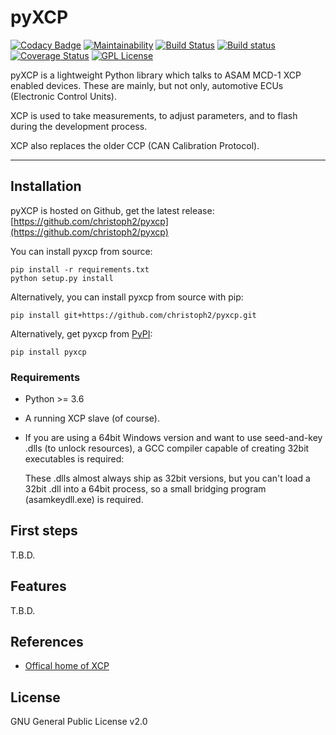 
pyXCP
=====

[![Codacy Badge](https://api.codacy.com/project/badge/Grade/85f774708b2542d98d02df55c743d24a)](https://app.codacy.com/app/christoph2/pyxcp?utm_source=github.com&utm_medium=referral&utm_content=christoph2/pyxcp&utm_campaign=Badge_Grade_Settings)
[![Maintainability](https://api.codeclimate.com/v1/badges/4c639f3695f2725e392a/maintainability)](https://codeclimate.com/github/christoph2/pyxcp/maintainability)
[![Build Status](https://github.com/christoph2/pyxcp/workflows/Python%20application/badge.svg)](https://github.com/christoph2/pyxcp/actions)
[![Build status](https://ci.appveyor.com/api/projects/status/r00l4i4co095e9ht?svg=true)](https://ci.appveyor.com/project/christoph2/pyxcp)
[![Coverage Status](https://coveralls.io/repos/github/christoph2/pyxcp/badge.svg?branch=master)](https://coveralls.io/github/christoph2/pyxcp?branch=master)
[![GPL License](http://img.shields.io/badge/license-GPL-blue.svg)](http://opensource.org/licenses/GPL-2.0)

pyXCP is a lightweight Python library which talks to ASAM MCD-1 XCP enabled devices.
These are mainly, but not only, automotive ECUs (Electronic Control Units).

XCP is used to take measurements, to adjust parameters, and to flash during the development process.

XCP also replaces the older CCP (CAN Calibration Protocol).

---

## Installation

pyXCP is hosted on Github, get the latest release: [https://github.com/christoph2/pyxcp](https://github.com/christoph2/pyxcp)

You can install pyxcp from source:
```
pip install -r requirements.txt
python setup.py install
```

Alternatively, you can install pyxcp from source with pip:
```
pip install git+https://github.com/christoph2/pyxcp.git
```

Alternatively, get pyxcp from [PyPI](https://pypi.org/project/pyxcp/):
```
pip install pyxcp
```

### Requirements

- Python >= 3.6
- A running XCP slave (of course).
- If you are using a 64bit Windows version and want to use seed-and-key .dlls (to unlock resources), a GCC compiler capable of creating 32bit
  executables is required:

  These .dlls almost always ship as 32bit versions, but you can't load a 32bit .dll into a 64bit process, so a small bridging program (asamkeydll.exe) is
  required.

## First steps

T.B.D.

## Features

T.B.D.

## References

- [Offical home of XCP](https://www.asam.net/standards/detail/mcd-1-xcp/)

## License

GNU General Public License v2.0
